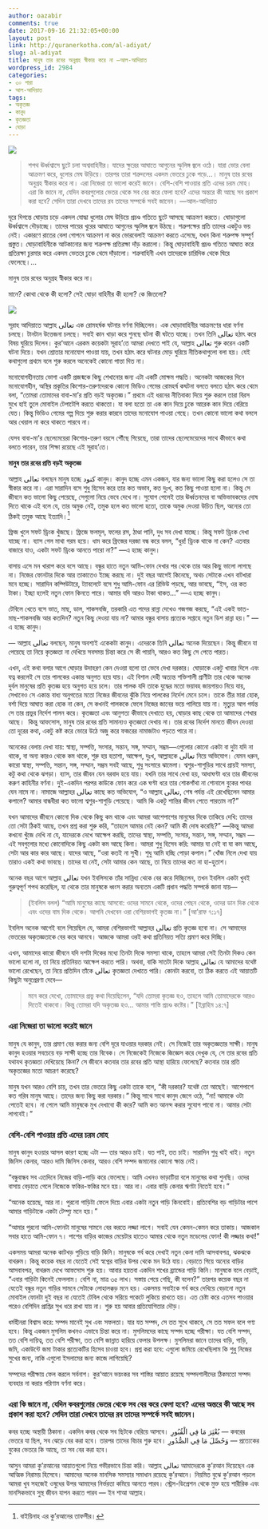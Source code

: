 ```yaml
---
author: oazabir
comments: true
date: 2017-09-16 21:32:05+00:00
layout: post
link: http://quranerkotha.com/al-adiyat/
slug: al-adiyat
title: মানুষ তার রবের অনুগ্রহ স্বীকার করে না —আল-আদিয়াত
wordpress_id: 2984
categories:
- ৩০ পারা
- আল-আদিয়াত
tags:
- অকৃতজ্ঞ
- কানুদ
- কৃতজ্ঞতা
- ঘোড়া
---
```


![](http://quranerkotha.com/wp-content/uploads/2017/09/100.png)


<blockquote>শপথ ঊর্ধ্বশ্বাসে ছুটে চলা অশ্ববাহিনীর। যাদের ক্ষুরের আঘাতে আগুনের স্ফুলিঙ্গ জ্বলে ওঠে। যারা ভোর বেলা আক্রমণ করে, ধুলোর মেঘ উড়িয়ে। তারপর তারা শত্রুদলের একদম ভেতরে ঢুকে পড়ে...।
মানুষ তার রবের অনুগ্রহ স্বীকার করে না। এরা নিজেরা তা ভালো করেই জানে। বেশি-বেশি পাওয়ার প্রতি এদের চরম মোহ।
এরা কি জানে না, যেদিন কবরগুলোর ভেতর থেকে সব বের করে ফেলা হবে? এদের অন্তরে কী আছে সব প্রকাশ করা হবে? সেদিন তারা দেখবে তাদের রব তাদের সম্পর্কে সবই জানেন। —আল-আদিয়াত</blockquote>


দূরে দিগন্তে ঘোড়ায় চড়ে একদল যোদ্ধা ধুলোর মেঘ উড়িয়ে প্রচণ্ড গতিতে ছুটে আসছে আক্রমণ করতে। ঘোড়াগুলো ঊর্ধ্বশ্বাসে দৌড়াচ্ছে। তাদের পায়ের খুরের আঘাতে আগুনের স্ফুলিঙ্গ জ্বলে উঠছে। শত্রুপক্ষের প্রতি তাদের একটুও ভয় নেই। একারণে রাতের বেলা গোপনে আক্রমণ না করে ভোরবেলাই আক্রমণ করতে এসেছে, যখন কিনা শত্রুপক্ষ সম্পূর্ণ প্রস্তুত। ঘোড়াবাহিনীকে আটকানোর জন্য শত্রুপক্ষ প্রতিরক্ষা দাঁড় করালো। কিন্তু ঘোড়াবাহিনী প্রচণ্ড গতিতে আঘাত করে প্রতিরক্ষা চুরমার করে একদম ভেতরে ঢুকে থেমে দাঁড়ালো। শত্রুবাহিনী এখন তাদেরকে চারিদিক থেকে ঘিরে ফেলেছে।...

মানুষ তার রবের অনুগ্রহ স্বীকার করে না।

মানে? কোথা থেকে কী হলো? সেই ঘোড়া বাহিনীর কী হলো? কে জিতলো?<!-- more -->

![](http://quranerkotha.com/wp-content/uploads/2017/09/100_title.png)

সূরাহ আদিয়াতে আল্লাহ تعالى এক রোমহর্ষক ঘটনার বর্ণনা দিচ্ছিলেন। এক ঘোড়াবাহিনীর আক্রমণের ধারা বর্ণনা চলছে। টানটান উত্তেজনা চলছে। সবাই কান খাড়া করে শুনছে ঘটনা কী ঘটতে যাচ্ছে। তখন তিনি تعالى হঠাৎ করে বিষয় ঘুরিয়ে দিলেন। কুর‘আনে এরকম কয়েকটা সূরাহ’তে আমরা দেখতে পাই যে, আল্লাহ تعالى শুরু করেন একটি ঘটনা দিয়ে। যখন শ্রোতার মনোযোগ পাওয়া যায়, তখন হঠাৎ করে ঘটনার মোড় ঘুরিয়ে নীতিকথাগুলো বলা হয়। যেই কথাগুলো প্রথমে বলে শুরু করলে অনেকেই কোনো পাত্তা দিত না।

মনোযোগহীনতায় ভোগা একটি প্রজন্মকে কিছু শেখানোর জন্য এটা একটি মোক্ষম পদ্ধতি। অনেকটা আজকের দিনে মনোযোগহীন, অস্থির প্রকৃতির কিশোর-তরুণদেরকে কোনো ভিডিও গেমের রোমহর্ষ কঘটনা বলতে বলতে হঠাৎ করে থেমে বলা, “তোমরা তোমাদের বাবা-মা’র প্রতি বড়ই অকৃতজ্ঞ।” প্রথমে এই ধরনের নীতিবাক্য দিয়ে শুরু করলে তারা বিরস মুখে হাই তুলে মোবাইল টেপাটেপি করতে থাকতো। যা বলা হতো তা এক কান দিয়ে ঢুকে আরেক কান দিয়ে বেরিয়ে যেত। কিন্তু ভিডিও গেমের গল্প দিয়ে শুরু করার কারনে তাদের মনোযোগ পাওয়া গেছে। তখন কোনো ভালো কথা বললে আর খেয়াল না করে থাকতে পারবে না।

যেসব বাবা-মা’র ছেলেমেয়েরা কিশোর-তরুণ বয়সে পৌঁছে গিয়েছে, তারা তাদের ছেলেমেয়েদের সাথে কীভাবে কথা বলতে পারেন, তার শিক্ষা রয়েছে এই সূরাহ’তে।

**মানুষ তার রবের প্রতি বড়ই অকৃতজ্ঞ**

আল্লাহ تعالى বলছেন মানুষ হচ্ছে كنود কানুদ। কানুদ হচ্ছে এমন একজন, যার জন্য ভালো কিছু করা হলেও সে তা স্বীকার করে না। এরা সারাদিন বসে শুধু হিসেব করে তার কত অভাব, কত দুঃখ, কত কিছু পাওয়া হলো না। কিন্তু সে জীবনে কত ভালো কিছু পেয়েছে, সেগুলো নিয়ে ভেবে দেখে না। সুযোগ পেলেই তার ঊর্ধ্বতনদের বা অভিভাবকদের দোষ দিতে থাকে এই বলে যে, তার অমুক নেই, তমুক হলে কত ভালো হতো, তাকে অমুক দেওয়া উচিত ছিল, অন্যের তো ঠিকই তমুক আছে ইত্যাদি।[^১]
[^১৬]: কিছু উদাহরণ দেই—

ফ্রিজ খুলে সফট ড্রিংক খুঁজছে। ফ্রিজে ফলমূল, ফলের রস, ঠাণ্ডা পানি, দুধ সব দেখা যাচ্ছে। কিন্তু সফট ড্রিংক দেখা যাচ্ছে না। ব্যাস গেল মাথা গরম হয়ে। ধাম করে ফ্রিজের দরজা বন্ধ করে বলল, “ধুর! ড্রিংক থাকে না কেন? এতবার বাজারে যাও, একটা সফট ড্রিংক আনতে পারো না?” —এ হচ্ছে কানুদ।

বাসায় এসে মন খারাপ করে বসে আছে। বন্ধুর হাতে নতুন আমি-ফোন দেখার পর থেকে তার আর কিছু ভালো লাগছে না। নিজের ফোনটার দিকে আর তাকাতেও ইচ্ছে করছে না। দুই বছর আগেই কিনেছে, অথচ সেটাকে এখন বাটখারা মনে হচ্ছে। সারাদিন কম্পিউটারে, ট্যাবলেটে বসে শুধু আমি-ফোন এর রিভিউ পড়ছে, আর ভাবছে, “ইস, ওর কত টাকা। ইচ্ছা হলেই নতুন ফোন কিনতে পারে। আমার যদি আরও টাকা থাকত...” —এ হচ্ছে কানুদ।

টেবিলে খেতে বসে ভাত, মাছ, ডাল, শাকসবজি, তরকারি এত পদের রান্না দেখেও গজগজ করছে, “এই একই ভাত-মাছ-শাকসবজি আর কতদিন? নতুন কিছু দেওয়া যায় না? আমার বন্ধুর বাসায় প্রত্যেক সপ্তাহে নতুন ডিশ রান্না হয়।” —এ হচ্ছে কানুদ।

— আল্লাহ تعالى বলছেন, মানুষ অবশ্যই একেকটা কানুদ। এদেরকে তিনি تعالى অনেক দিয়েছেন। কিন্তু জীবনে যা পেয়েছে তা নিয়ে কৃতজ্ঞতা না দেখিয়ে সবসময় চিন্তা করে সে কী পায়নি, আরও কত কিছু সে পেতে পারত।

এখন, এই কথা বলার আগে ঘোড়ার উদাহরণ কেন দেওয়া হলো তা ভেবে দেখা দরকার। ঘোড়াকে একটু খাবার দিলে এবং যত্ন করলেই সে তার পালকের একান্ত অনুগত হয়ে যায়। এই বিশাল দেহী অত্যন্ত শক্তিশালী প্রাণীটা তার থেকে অনেক দুর্বল মানুষের প্রতি কৃতজ্ঞ হয়ে অনুগত হয়ে চলে। তার পালক যদি তাকে যুদ্ধের মতো ভয়াবহ জায়গায়ও নিয়ে যায়, সেখানেও সে একান্ত বাধ্য অনুগতের মতো নিজের জীবনের ঝুঁকি নিয়ে পালকের নির্দেশ মেনে চলে। তাকে তীর মারা হোক, বর্শা দিয়ে আঘাত করা হোক না কেন, সে কখনই পালককে ফেলে নিজের জানের ভয়ে পালিয়ে যায় না। মৃত্যুর আগ পর্যন্ত সে তার প্রভুর নির্দেশ পালন করে। কৃতজ্ঞতা এবং আনুগত্য কীভাবে দেখাতে হয়, ঘোড়ার কাছ থেকে তা আমাদের শেখার আছে।  কিন্তু আফসোস, মানুষ তার রবের প্রতি সামান্যও কৃতজ্ঞতা দেখায় না। তার রবের নির্দেশ মানতে জীবন দেওয়া তো দূরের কথা, একটু কষ্ট করে ভোরে উঠে অজু করে ফজরের নামাজটাও পড়তে পারে না।

অনেকের বেলায় দেখা যায়: স্বাস্থ্য, সম্পত্তি, সংসার, সন্তান, সঙ্গ, সম্মান, সম্ভ্রম—এগুলোর কোনো একটা বা দুটা যদি না থাকে, বা অন্য কারও থেকে কম থাকে, শুরু হয় হতাশা, আক্ষেপ, দুঃখ, আল্লাহকে تعالى নিয়ে অভিযোগ। যেমন ধরুন, কারো স্বাস্থ্য, সম্পত্তি, সন্তান, সঙ্গ, সম্মান, সম্ভ্রম সবই আছে, শুধু সংসারে ঝামেলা। শ্বশুর-শাশুড়ির সাথে প্রায়ই সমস্যা, কটু কথা থেকে ঝগড়া। ব্যাস, তার জীবন যেন বরবাদ হয়ে যায়। যখনি তার সাথে দেখা হয়, আধাঘণ্টা ধরে তার জীবনের করুণ কাহিনীর বর্ণনা। দুই-একদিন পরপর কাউকে ফোন করে এক ঘণ্টা ধরে তার শোকগাঁথা না শোনালে বুকের পাথর যেন নামে না। নামাজে আল্লাহর تعالى কাছে কত অভিযোগ, “ও আল্লাহ تعالى, শেষ পর্যন্ত এই রেখেছিলেন আমার কপালে? আমার বান্ধবীরা কত ভালো শ্বশুর-শাশুড়ি পেয়েছে। আমি কি একটু শান্তির জীবন পেতে পারতাম না?”

যখন আমাদের জীবনে কোনো দিক থেকে কিছু কম থাকে এবং আমরা আশেপাশের মানুষের দিকে তাকিয়ে দেখি: তাদের তো সেটা ঠিকই আছে, তখন প্রশ্ন করা শুরু করি, “তাহলে আমার নেই কেন? আমি কী দোষ করেছি?” —কিন্তু আমরা কখনো খুঁজে দেখি না যে, যাদেরকে দেখে আক্ষেপ করছি, তাদের স্বাস্থ্য, সম্পত্তি, সংসার, সন্তান, সঙ্গ, সম্মান, সম্ভ্রম —এই সবগুলোর মধ্যে কোনোদিকে কিছু একটা কম আছে কিনা। আমরা শুধু হিসেব করি: আমার যা নেই বা যা কম আছে, সেটা আর কার কার আছে। যাদের আছে, “ওরা কতই না সুখী। শুধু আমি হচ্ছি পোড়া কপাল।” খোঁজ নিলে দেখা যায় তারাও একই কথা ভাবছে। তাদের যা নেই, সেটা আমার কেন আছে, তা নিয়ে তাদের কত না হা-হুতাশ।

অনেক বছর আগে আল্লাহ تعالى যখন ইবলিসকে তাঁর সান্নিধ্য থেকে বের করে দিচ্ছিলেন, তখন ইবলিস একটা খুবই গুরুত্বপূর্ণ শপথ করেছিল, যা থেকে তার মানুষকে ধ্বংস করার অন্যতম একটি প্রধান পদ্ধতি সম্পর্কে জানা যায়—


<blockquote>(ইবলিস বলল) “আমি মানুষের কাছে আসবো: ওদের সামনে থেকে, ওদের পেছন থেকে, ওদের ডান দিক থেকে এবং ওদের বাম দিক থেকে। আপনি দেখবেন ওরা বেশিরভাগই কৃতজ্ঞ না।” [আ’রাফ ৭:১৭]</blockquote>


ইবলিস অনেক আগেই বলে গিয়েছিল যে, আমরা বেশিরভাগই আল্লাহর تعالى প্রতি কৃতজ্ঞ হবো না। সে আমাদের ভেতরের অকৃতজ্ঞতাকে বের করে আনবে। আজকে আমরা ওরই কথা প্রতিনিয়ত সত্যি প্রমাণ করে দিচ্ছি।

এখন, আমাদের কারো জীবনে যদি দশটা দিকের মধ্যে তিনটা দিকে সমস্যা থাকে, তাহলে আমরা সেই তিনটা দিকও কেন ভালো হলো না, তা নিয়ে প্রতিনিয়ত আক্ষেপ করতে পারি। অথবা, বাকি সাতটা দিকে আল্লাহ تعالى যে আমাদের যথেষ্ট ভালো রেখেছেন, তা নিয়ে প্রতিদিন তাঁকে تعالى কৃতজ্ঞতা দেখাতে পারি। কোনটা করবো, তা ঠিক করতে এই আয়াতটি কিছুটা অনুপ্রেরণা দেবে—


<blockquote>মনে করে দেখো, তোমাদের প্রভু কথা দিয়েছিলেন, “যদি তোমরা কৃতজ্ঞ হও, তাহলে আমি তোমাদেরকে আরও দিতেই থাকবো। কিন্তু তোমরা যদি অকৃতজ্ঞ হও… আমার শাস্তি প্রচণ্ড কষ্টের।” [ইব্রাহিম ১৪:৭]</blockquote>




### এরা নিজেরা তা ভালো করেই জানে


মানুষ যে কানুদ, তার প্রমাণ বের করার জন্য বেশি দূরে যাওয়ার দরকার নেই। সে নিজেই তার অকৃতজ্ঞতার সাক্ষী। মানুষ কানুদ হওয়ার সবচেয়ে বড় সাক্ষী হচ্ছে তার বিবেক। সে নিজেকেই নিজেকে জিজ্ঞেস করে দেখুক যে, সে তার রবের প্রতি যথাযথ কৃতজ্ঞতা দেখিয়েছে কিনা? সে জীবনে কতবার তার রবের প্রতি আস্থা হারিয়ে ফেলেছে? কতবার তার প্রতি অকৃতজ্ঞের মতো আচরণ করেছে?

মানুষ যখন আরও বেশি চায়, তখন তার ভেতরে কিছু একটা তাকে বলে, “কী দরকার? যথেষ্ট তো আছেই। আশেপাশে কত গরিব মানুষ আছে। তাদের জন্য কিছু করা দরকার।” কিন্তু সাথে সাথে কানুদ জেগে ওঠে, “না! আমাকে ওটা পেতেই হবে। না পেলে আমি মানুষকে মুখ দেখাবো কী করে? আমি কত আনন্দ করার সুযোগ পাবো না। আমার সেটা লাগবেই।”


### বেশি-বেশি পাওয়ার প্রতি এদের চরম মোহ


মানুষ কানুদ হওয়ার আসল কারণ হচ্ছে এটা — তার আরও চাই। যত পাই, তত চাই। সারাদিন শুধু খাই খাই। নতুন জিনিস কেনার, আরও দামি জিনিস কেনার, আরও বেশি সম্পদ জমানোর কোনো ক্ষান্ত নেই।

“বন্ধুবান্ধব সব এতদিনে নিজের বাড়ি-গাড়ি করে ফেলেছে। আমি এখনও ভাড়াটিয়া বলে মানুষের কথা শুনছি। ওদের বাসায় বেড়াতে গেলে নিজেকে ফকির-ফকির মনে হয়। আর না। এবার বাড়ি কেনার ঋণটা নিতেই হবে।”

“অনেক হয়েছে, আর না। পুরনো গাড়িটা ফেলে দিয়ে এবার একটা নতুন গাড়ি কিনবোই। প্রতিবেশির বড় গাড়িটার পাশে আমার গাড়িটাকে একটা টেম্প্যু মনে হয়।”

“আমার পুরনো আমি-ফোনটা মানুষের সামনে বের করতে লজ্জা লাগে। সবাই যেন কেমন-কেমন করে তাকায়। আজকাল সবার হাতে আমি-ফোন ৭। পাশের বাড়ির কাজের মেয়েটার হাতেও আমার থেকে নতুন মডেলের ফোন! কী লজ্জার কথা!”

একসময় আমরা অনেক কাটখড় পুড়িয়ে বাড়ি কিনি। মানুষকে গর্ব করে দেখাই নতুন কেনা দামি আসবাবপত্র, ঝকঝকে বাথরুম। কিন্তু কয়েক বছর না যেতেই সেই স্বপ্নের বাড়ির উপর থেকে মন উঠে যায়। বেড়াতে গিয়ে অন্যের বাড়ির আসবাবপত্র, বাথরুম দেখে আফসোস শুরু হয়। আবার হয়তবা একদিন শখের ব্র্যান্ডের গাড়ি কিনি। মানুষকে বলে বেড়াই, “এবার গাড়িটা কিনেই ফেললাম। বেশি না, মাত্র ৩৫ লাখ। সস্তায় পেয়ে গেছি, কী বলেন?” তারপর কয়েক বছর না যেতেই বন্ধুর নতুন গাড়ির সামনে সেটাকে লোহালক্কড় মনে হয়। একসময় সবাইকে গর্ব করে দেখিয়ে বেড়ানো নতুন মোবাইল ফোনটা দুই বছর না যেতেই টেবিল থেকে সরিয়ে পকেটে লুকিয়ে রাখতে হয়। এত চেষ্টা করে এতসব পাওয়ার পরেও বেশিদিন প্রাপ্তির সুখ ধরে রাখা যায় না। শুরু হয় আবার প্রতিযোগিতার দৌড়।

ধর্মহীনরা বিশ্বাস করে: সম্পদ মানেই সুখ এবং সফলতা। যার যত সম্পদ, সে তত সুখে থাকবে, সে তত সফল বলে গণ্য হবে। কিন্তু একজন মুসলিম কখনও এভাবে চিন্তা করে না। মুসলিমদের কাছে সম্পদ হচ্ছে পরীক্ষা। যত বেশি সম্পদ, তত বেশি দায়িত্ব, তত বেশি পরীক্ষা, তত বেশি জান্নাত হারিয়ে ফেলার উপলক্ষ। মুসলিমরা জানে তাদের বাড়ি, গাড়ি, জমি, একাউন্টে জমা টাকার প্রত্যেকটির হিসেব চাওয়া হবে। প্রশ্ন করা হবে: এগুলো জমিয়ে রেখেছিলাম কি শুধু নিজের সুখের জন্য, নাকি এগুলো ইসলামের জন্য কাজে লাগিয়েছি?

সম্পদের পরীক্ষায় ফেল করলে সর্বনাশ। কুর‘আনে ভয়ংকর সব শাস্তির আয়াত রয়েছে সম্পদশালীদের ঠিকমতো সম্পদ ব্যবহার না করার পরিণাম বর্ণনা করে।


### এরা কি জানে না, যেদিন কবরগুলোর ভেতর থেকে সব বের করে ফেলা হবে? এদের অন্তরে কী আছে সব প্রকাশ করা হবে? সেদিন তারা দেখবে তাদের রব তাদের সম্পর্কে সবই জানেন।


কবর হচ্ছে অস্থায়ী ঠিকানা। একদিন কবর থেকে সব ছিটকে বেরিয়ে আসবে। بُعْثِرَ مَا فِي الْقُبُورِ — কবরের ভেতরে যা ছিল, সব ঝেড়ে বের করা হবে। তারপর তাদের বিচার শুরু হবে। وَحُصِّلَ مَا فِي الصُّدُورِ — প্রত্যেকের বুকের ভেতরে কি আছে, তা সব বের করা হবে।
[^^১৬]: কিছুই গোপন থাকবে না। আমরা কাকে দেখে নাক সিটকে ছিলাম, কাকে দেখে হিংসা করেছিলাম, কাকে নিয়ে বাজে চিন্তা করেছিলাম, কত কুকর্ম করার পরিকল্পনা করেছিলাম, কত অশ্লীল কাজ মনে মনে রিহার্সাল করেছিলাম —সব বের করে আনা হবে। সেদিন আমরা গিয়ে দেখবো আমাদের যাবতীয় চিন্তা, কামনা-বাসনা, লোভ-লালসা, কাজকর্ম সব কিছু সম্পর্কে আল্লাহ تعالى সবই জানতেন।

আসুন আমরা কু’রআনের আয়াতগুলো নিয়ে গভীরভাবে চিন্তা করি। আল্লাহ تعالى আমাদেরকে কু’রআন দিয়েছেন এক আত্মিক নিরাময় হিসেবে। আমাদের অনেক মানসিক সমস্যার সমাধান রয়েছে কু’রআনে। নিয়মিত বুঝে কু’রআন পড়লে আমরা খুব সহজেই ওষুধের উপর আমাদের নির্ভরতা কমিয়ে আনতে পারব। স্ট্রেস-ডিপ্রেশন থেকে মুক্ত হয়ে শারীরিক এবং মানসিকভাবে সুস্থ জীবন যাপন করতে পারব — ইন শাআ আল্লাহ।


[^১]: বাইয়িনাহ এর কু’রআনের তাফসীর। 
[^^২]: ম্যাসেজ অফ দা কু’রআন — মুহাম্মাদ আসাদ। 
[^^৩]: তাফহিমুল কু’রআন — মাওলানা মাওদুদি। 
[^^৪]: মা’রিফুল কু’রআন — মুফতি শাফি উসমানী। 
[^^৫]: মুহাম্মাদ মোহার আলি — A Word for Word Meaning of The Quran 
[^^৬]: সৈয়দ কুতব — In the Shade of the Quran 
[^^৭]: তাদাব্বুরে কু’রআন - আমিন আহসান ইসলাহি। 
[^^৮]: তাফসিরে তাওযীহুল কু’রআন — মুফতি তাক্বি উসমানী। 
[^^৯]: বায়ান আল কু’রআন — ড: ইসরার আহমেদ। 
[^^১০]: তাফসীর উল কু’রআন — মাওলানা আব্দুল মাজিদ দারিয়াবাদি 
[^^১১]: কু’রআন তাফসীর — আব্দুর রাহিম আস-সারানবি 
[^^১২]: আত-তাবারি-এর তাফসীরের অনুবাদ। 
[^^১৩]: তাফসির ইবন আব্বাস। 
[^^১৪]: তাফসির আল কুরতুবি। 
[^^১৫]: তাফসির আল জালালাইন। 
[^^১৬]: লুঘাতুল কুরআন — গুলাম আহমেদ পারভেজ। 
[^^১৭]: তাফসীর আহসানুল বায়ান — ইসলামিক সেন্টার, আল-মাজমাআহ, সউদি আরব 
[^^১৮]: কু’রআনুল কারীম - বাংলা অনুবাদ ও সংক্ষিপ্ত তাফসীর — বাদশাহ ফাহাদ কু’রআন মুদ্রণ কমপ্লেক্স। 
[^^১৯]: তাফসির আল-কাবির। 
[^^২০]: তাফসির আল-কাশ্‌শাফ।
